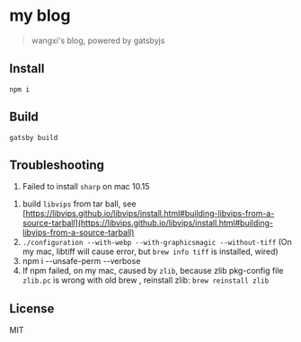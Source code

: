 # my blog

> wangxi's blog, powered by gatsbyjs

## Install

```
npm i
```

## Build

```
gatsby build
```

## Troubleshooting

1. Failed to install `sharp` on mac 10.15

1) build `libvips` from tar ball,
   see [https://libvips.github.io/libvips/install.html#building-libvips-from-a-source-tarball](https://libvips.github.io/libvips/install.html#building-libvips-from-a-source-tarball)
2) `./configuration --with-webp --with-graphicsmagic --without-tiff`
   (On my mac, libtiff will cause error, but `brew info tiff` is installed, wired)
3) npm i --unsafe-perm --verbose
4) If npm failed, on my mac, caused by `zlib`, because zlib pkg-config file `zlib.pc` is wrong with old brew
   , reinstall zlib: `brew reinstall zlib`

## License

MIT
